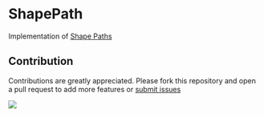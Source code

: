 # ShapePath

Implementation of [Shape Paths](https://shexspec.github.io/spec/ShExPath)

## Contribution

Contributions are greatly appreciated.
Please fork this repository and open a
pull request to add more features or [submit issues](https://github.com/weso/shapePath/issues)


<a href="https://github.com/weso/shex-s/graphs/contributors">
  <img src="https://contributors-img.web.app/image?repo=weso/shex-s" />
</a>
